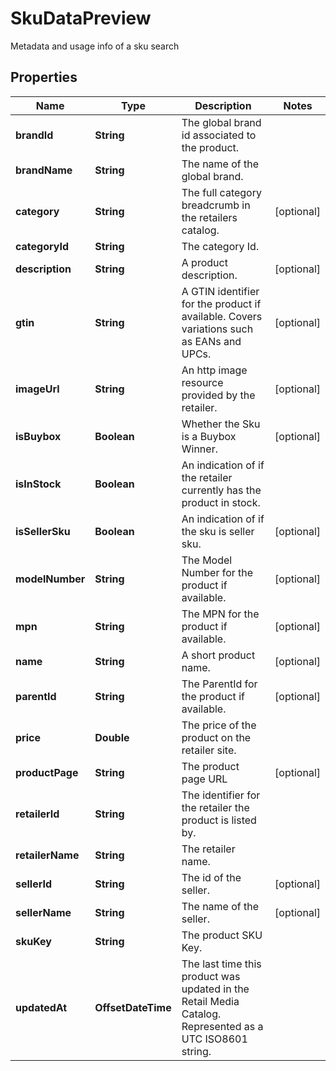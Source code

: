 

# SkuDataPreview

Metadata and usage info of a sku search

## Properties

| Name | Type | Description | Notes |
|------------ | ------------- | ------------- | -------------|
|**brandId** | **String** | The global brand id associated to the product. |  |
|**brandName** | **String** | The name of the global brand. |  |
|**category** | **String** | The full category breadcrumb in the retailers catalog. |  [optional] |
|**categoryId** | **String** | The category Id. |  |
|**description** | **String** | A product description. |  [optional] |
|**gtin** | **String** | A GTIN identifier for the product if available. Covers variations such as EANs and UPCs. |  [optional] |
|**imageUrl** | **String** | An http image resource provided by the retailer. |  [optional] |
|**isBuybox** | **Boolean** | Whether the Sku is a Buybox Winner. |  [optional] |
|**isInStock** | **Boolean** | An indication of if the retailer currently has the product in stock. |  |
|**isSellerSku** | **Boolean** | An indication of if the sku is seller sku. |  [optional] |
|**modelNumber** | **String** | The Model Number for the product if available. |  [optional] |
|**mpn** | **String** | The MPN for the product if available. |  [optional] |
|**name** | **String** | A short product name. |  [optional] |
|**parentId** | **String** | The ParentId for the product if available. |  [optional] |
|**price** | **Double** | The price of the product on the retailer site. |  |
|**productPage** | **String** | The product page URL |  [optional] |
|**retailerId** | **String** | The identifier for the retailer the product is listed by. |  |
|**retailerName** | **String** | The retailer name. |  |
|**sellerId** | **String** | The id of the seller. |  [optional] |
|**sellerName** | **String** | The name of the seller. |  [optional] |
|**skuKey** | **String** | The product SKU Key. |  |
|**updatedAt** | **OffsetDateTime** | The last time this product was updated in the Retail Media Catalog. Represented as a UTC ISO8601 string. |  |




